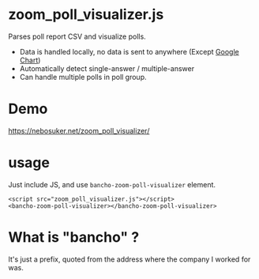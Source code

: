 # zoom_poll_visualizer.js
Parses poll report CSV and visualize polls.

- Data is handled locally, no data is sent to anywhere (Except [Google Chart](https://developers.google.com/chart))
- Automatically detect single-answer / multiple-answer
- Can handle multiple polls in poll group.

# Demo
https://nebosuker.net/zoom_poll_visualizer/

# usage
Just include JS, and use `bancho-zoom-poll-visualizer` element.
```
<script src="zoom_poll_visualizer.js"></script>
<bancho-zoom-poll-visualizer></bancho-zoom-poll-visualizer>
```

# What is "bancho" ?

It's just a prefix, quoted from the address where the company I worked for was.

